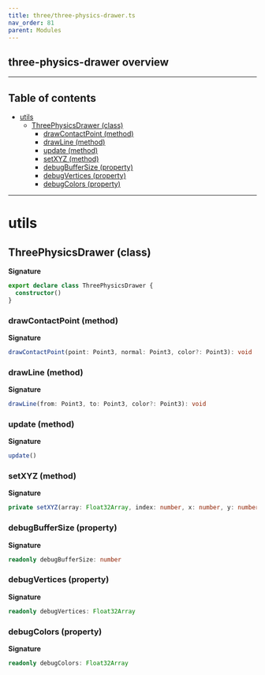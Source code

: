 ```yaml
---
title: three/three-physics-drawer.ts
nav_order: 81
parent: Modules
---
```


## three-physics-drawer overview

---

<h2 class="text-delta">Table of contents</h2>

- [utils](#utils)
  - [ThreePhysicsDrawer (class)](#threephysicsdrawer-class)
    - [drawContactPoint (method)](#drawcontactpoint-method)
    - [drawLine (method)](#drawline-method)
    - [update (method)](#update-method)
    - [setXYZ (method)](#setxyz-method)
    - [debugBufferSize (property)](#debugbuffersize-property)
    - [debugVertices (property)](#debugvertices-property)
    - [debugColors (property)](#debugcolors-property)

---

# utils

## ThreePhysicsDrawer (class)

**Signature**

```ts
export declare class ThreePhysicsDrawer {
  constructor()
}
```

### drawContactPoint (method)

**Signature**

```ts
drawContactPoint(point: Point3, normal: Point3, color?: Point3): void
```

### drawLine (method)

**Signature**

```ts
drawLine(from: Point3, to: Point3, color?: Point3): void
```

### update (method)

**Signature**

```ts
update()
```

### setXYZ (method)

**Signature**

```ts
private setXYZ(array: Float32Array, index: number, x: number, y: number, z: number)
```

### debugBufferSize (property)

**Signature**

```ts
readonly debugBufferSize: number
```

### debugVertices (property)

**Signature**

```ts
readonly debugVertices: Float32Array
```

### debugColors (property)

**Signature**

```ts
readonly debugColors: Float32Array
```
